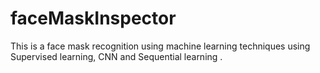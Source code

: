 # faceMaskInspector
This is a face mask recognition using machine learning techniques using Supervised learning, CNN and Sequential learning .
